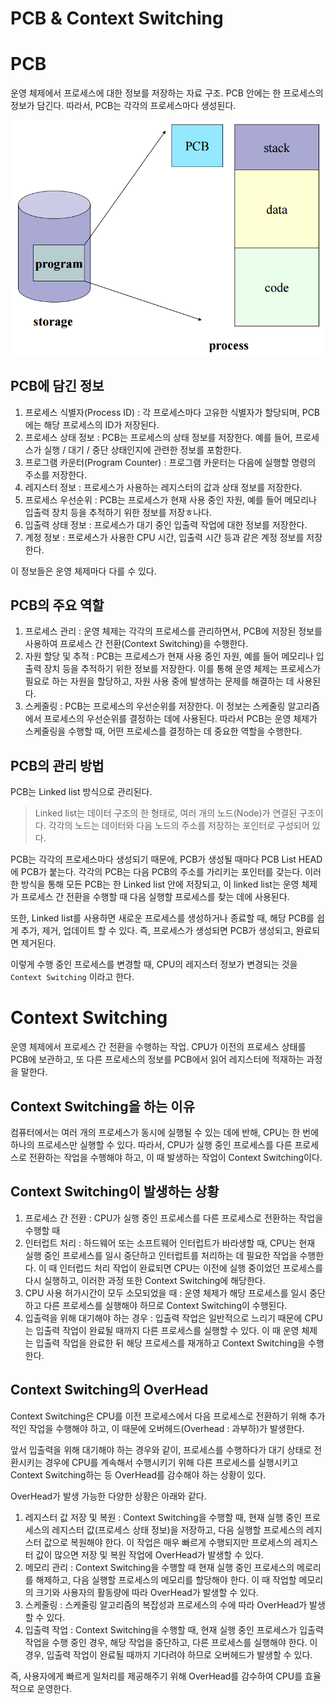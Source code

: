 # PCB & Context Switching

# PCB

운영 체제에서 프로세스에 대한 정보를 저장하는 자료 구조. PCB 안에는 한 프로세스의 정보가 담긴다. 따라서, PCB는 각각의 프로세스마다 생성된다.

![Untitled](PCB%20&%20Context%20Switching%2087176c58e4be433b80d57f3b9097c831/Untitled.png)

## PCB에 담긴 정보

1. 프로세스 식별자(Process ID) : 각 프로세스마다 고유한 식별자가 할당되며, PCB에는 해당 프로세스의 ID가 저장된다.
2. 프로세스 상태 정보 : PCB는 프로세스의 상태 정보를 저장한다. 예를 들어, 프로세스가 실행 / 대기 / 중단 상태인지에 관련한 정보를 포함한다.
3. 프로그램 카운터(Program Counter) : 프로그램 카운터는 다음에 실행할 명령의 주소를 저장한다.
4. 레지스터 정보 : 프로세스가 사용하는 레지스터의 값과 상태 정보를 저장한다.
5. 프로세스 우선순위 : PCB는 프로세스가 현재 사용 중인 자원, 예를 들어 메모리나 입출력 장치 등을 추적하기 위한 정보를 저장ㅎ나다.
6. 입출력 상태 정보 : 프로세스가 대기 중인 입출력 작업에 대한 정보를 저장한다.
7. 계정 정보 : 프로세스가 사용한 CPU 시간, 입출력 시간 등과 같은 계정 정보를 저장한다.

이 정보들은 운영 체제마다 다를 수 있다.

## PCB의 주요 역할

1. 프로세스 관리 : 운영 체제는 각각의 프로세스를 관리하면서, PCB에 저장된 정보를 사용하여 프로세스 간 전환(Context Switching)을 수행한다.
2. 자원 할당 및 추적 : PCB는 프로세스가 현재 사용 중인 자원, 예를 들어 메모리나 입출력 장치 등을 추적하기 위한 정보를 저장한다. 이를 통해 운영 체제는 프로세스가 필요로 하는 자원을 할당하고, 자원 사용 중에 발생하는 문제를 해결하는 데 사용된다.
3. 스케줄링 : PCB는 프로세스의 우선순위를 저장한다. 이 정보는 스케줄링 알고리즘에서 프로세스의 우선순위를 결정하는 데에 사용된다. 따라서 PCB는 운영 체제가 스케줄링을 수행할 때, 어떤 프로세스를 결정하는 데 중요한 역할을 수행한다.

## PCB의 관리 방법

PCB는 Linked list 방식으로 관리된다.

> Linked list는 데이터 구조의 한 형태로, 여러 개의 노드(Node)가 연결된 구조이다. 각각의 노드는 데이터와 다음 노드의 주소를 저장하는 포인터로 구성되어 있다.
> 

PCB는 각각의 프로세스마다 생성되기 때문에, PCB가 생성될 때마다 PCB List HEAD에 PCB가 붙는다. 각각의 PCB는 다음 PCB의 주소를 가리키는 포인터를 갖는다. 이러한 방식을 통해 모든 PCB는 한 Linked list 안에 저장되고, 이 linked list는 운영 체제가 프로세스 간 전환을 수행할 때 다음 실행할 프로세스를 찾는 데에 사용된다.

또한, Linked list를 사용하면 새로운 프로세스를 생성하거나 종료할 때, 해당 PCB를 쉽게 추가, 제거, 업데이트 할 수 있다. 즉, 프로세스가 생성되면 PCB가 생성되고, 완료되면 제거된다.

이렇게 수행 중인 프로세스를 변경할 때, CPU의 레지스터 정보가 변경되는 것을 `Context Switching` 이라고 한다.

# Context Switching

운영 체제에서 프로세스 간 전환을 수행하는 작업. CPU가 이전의 프로세스 상태를 PCB에 보관하고, 또 다른 프로세스의 정보를 PCB에서 읽어 레지스터에 적재하는 과정을 말한다.

## Context Switching을 하는 이유

컴퓨터에서는 여러 개의 프로세스가 동시에 실행될 수 있는 데에 반해, CPU는 한 번에 하나의 프로세스만 실행할 수 있다. 따라서, CPU가 실행 중인 프로세스를 다른 프로세스로 전환하는 작업을 수행해야 하고, 이 때 발생하는 작업이 Context Switching이다.

## Context Switching이 발생하는 상황

1. 프로세스 간 전환 : CPU가 실행 중인 프로세스를 다른 프로세스로 전환하는 작업을 수행할 때
2. 인터럽트 처리 : 하드웨어 또는 소프트웨어 인터럽트가 바라생할 때, CPU는 현재 실행 중인 프로세스를 일시 중단하고 인터럽트를 처리하는 데 필요한 작업을 수행한다. 이 때 인터럽드 처리 작업이 완료되면 CPU는 이전에 실행 중이었던 프로세스를 다시 실행하고, 이러한 과정 또한 Context Switching에 해당한다.
3. CPU 사용 허가시간이 모두 소모되었을 때 : 운영 체제가 해당 프로세스를 일시 중단하고 다른 프로세스를 실행해야 하므로 Context Switching이 수행된다.
4. 입출력을 위해 대기해야 하는 경우 : 입출력 작업은 일반적으로 느리기 때문에 CPU는 입출력 작업이 완료될 때까지 다른 프로세스를 실행할 수 있다. 이 때 운영 체제는 입출력 작업을 완료한 뒤 해당 프로세스를 재개하고 Context Switching을 수행한다.

## Context Switching의 OverHead

Context Switching은 CPU를 이전 프로세스에서 다음 프로세스로 전환하기 위해 추가적인 작업을 수행해야 하고, 이 때문에 오버헤드(Overhead : 과부하)가 발생한다.

앞서 입출력을 위해 대기해야 하는 경우와 같이, 프로세스를 수행하다가 대기 상태로 전환시키는 경우에 CPU를 계속해서 수행시키기 위해 다른 프로세스를 실행시키고 Context Switching하는 등 OverHead를 감수해야 하는 상황이 있다.

OverHead가 발생 가능한 다양한 상황은 아래와 같다.

1. 레지스터 값 저장 및 복원 : Context Switching을 수행할 때, 현재 실행 중인 프로세스의 레지스터 값(프로세스 상태 정보)을 저장하고, 다음 실행할 프로세스의 레지스터 값으로 복원해야 한다. 이 작업은 매우 빠르게 수행되지만 프로세스의 레지스터 값이 많으면 저장 및 복원 작업에 OverHead가 발생할 수 있다.
2. 메모리 관리 : Context Switching을 수행할 때 현재 실행 중인 프로세스의 메로리를 해제하고, 다음 실행할 프로세스의 메모리를 할당해야 한다. 이 때 작업할 메모리의 크기와 사용자의 활동량에 따라 OverHead가 발생할 수 있다.
3. 스케줄링 : 스케줄링 알고리즘의 복잡성과 프로세스의 수에 따라 OverHead가 발생할 수 있다.
4. 입출력 작업 : Context Switching을 수행할 때, 현재 실행 중인 프로세스가 입출력 작업을 수행 중인 경우, 해당 작업을 중단하고, 다른 프로세스를 실행해야 한다. 이 경우, 입출력 작업이 완료될 때까지 기다려야 하므로 오버헤드가 발생할 수 있다.

즉, 사용자에게 빠르게 일처리를 제공해주기 위해 OverHead를 감수하여 CPU를 효율적으로 운영한다. 